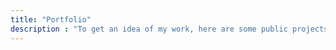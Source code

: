 ```yaml
---
title: "Portfolio"
description : "To get an idea of my work, here are some public projects I worked on. Since I can't show everything here, I'm happy to discuss more of my work in person."
---
```

